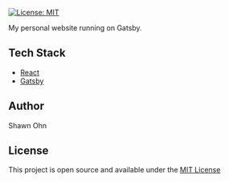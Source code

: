[![License: MIT](https://img.shields.io/badge/License-MIT-blue.svg)](https://opensource.org/licenses/MIT)

My personal website running on Gatsby.

## Tech Stack

- [React](https://reactjs.org/)
- [Gatsby](https://www.gatsbyjs.org/)

## Author

Shawn Ohn

## License

This project is open source and available under the [MIT License](LICENSE)
